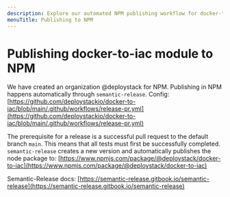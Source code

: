 ```yaml
---
description: Explore our automated NPM publishing workflow for docker-to-iac. From pull request to package release, understand how we ensure quality through CI/CD.
menuTitle: Publishing to NPM
---
```


# Publishing docker-to-iac module to NPM

We have created an organization @deploystack for NPM. Publishing in NPM happens automatically through `semantic-release`. Config: [https://github.com/deploystackio/docker-to-iac/blob/main/.github/workflows/release-pr.yml](https://github.com/deploystackio/docker-to-iac/blob/main/.github/workflows/release-pr.yml)

The prerequisite for a release is a successful pull request to the default branch `main`. This means that all tests must first be successfully completed. `semantic-release` creates a new version and automatically publishes the node package to: [https://www.npmjs.com/package/@deploystack/docker-to-iac](https://www.npmjs.com/package/@deploystack/docker-to-iac)

Semantic-Release docs: [https://semantic-release.gitbook.io/semantic-release](https://semantic-release.gitbook.io/semantic-release)

